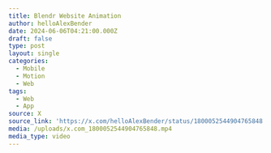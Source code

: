 ```yaml
---
title: Blendr Website Animation
author: helloAlexBender
date: 2024-06-06T04:21:00.000Z
draft: false
type: post
layout: single
categories:
  - Mobile
  - Motion
  - Web
tags:
  - Web
  - App
source: X
source_link: 'https://x.com/helloAlexBender/status/1800052544904765848'
media: /uploads/x.com_1800052544904765848.mp4
media_type: video
---
```


